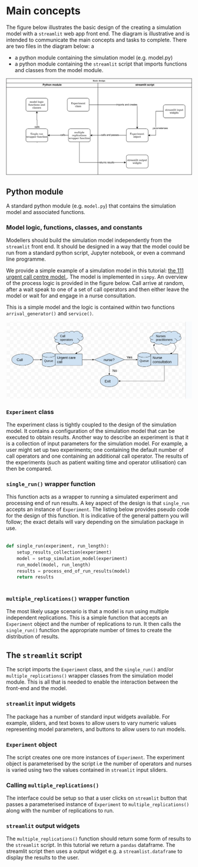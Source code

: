 # Main concepts

The figure below illustrates the basic design of the creating a simulation model with a `streamlit` web app front end.  The diagram is illustrative and is intended to communicate the main concepts and tasks to complete. There are two files in the diagram below: a

* a python module containing the simulation model (e.g. model.py)
* a python module containing the `streamlit` script that imports functions and classes from the model module.

![image](../../imgs/streamlit_design.png)

## Python module

A standard python module (e.g. `model.py`) that contains the simulation model and associated functions.

### Model logic, functions, classes, and constants

Modellers should build the simulation model independently from the `streamlit` front end.  It should be designed in a way that the model could be run from a standard python script, Jupyter notebook, or even a command line programme.

We provide a simple example of a simulation model in this tutorial: [the 111 urgent call centre model.](../05_solutions/04_callback.ipynb).   The model is implemented in `simpy`.  An overview of the process logic is provided in the figure below.  Call arrive at random, after a wait speak to one of a set of call operators and then either leave the model or wait for and engage in a nurse consultation. 

This is a simple model and the logic is contained within two functions `arrival_generator()` and `service()`.

![image](../../imgs/111_call_system.png)


### `Experiment` class

The experiment class is tightly coupled to the design of the simulation model.  It contains a configuration of the simulation model that can be executed to obtain results. Another way to describe an experiment is that it is a collection of input parameters for the simulation model.  For example, a user might set up two experiments; one containing the default number of call operators and one containing an additional call operator. The results of the experiments (such as patient waiting time and operator utilisation) can then be compared.  

### `single_run()` wrapper function

This function acts as a wrapper to running a simulated experiment and processing end of run results.  A key aspect of the design is that `single_run` accepts an instance of `Experiment`.  The listing below provides pseudo code for the design of this function. It is indicative of the general pattern you will follow; the exact details will vary depending on the simulation package in use.

```python

def single_run(experiment, run_length):
    setup_results_collection(experiment)
    model = setup_simulation_model(experiment)
    run_model(model, run_length)
    results = process_end_of_run_results(model)
    return results
  
```

### `multiple_replications()` wrapper function

The most likely usage scenario is that a model is run using multiple independent replications.  This is a simple function that accepts an `Experiment` object and the number of replications to run.  It then calls the `single_run()` function the appropriate number of times to create the distribution of results.

## The `streamlit` script

The script imports the `Experiment` class, and the `single_run()` and/or `multiple_replications()` wrapper classes from the simulation model module. This is all that is needed to enable the interaction between the front-end and the model.

### `streamlit` input widgets

The package has a number of standard input widgets available.  For example, sliders, and text boxes to allow users to vary numeric values representing model parameters, and buttons to allow users to run models.

### `Experiment` object

The script creates one ore more instances of `Experiment`. The experiment object is parameterised by the script i.e the number of operators and nurses is varied using two the values contained in `streamlit` input sliders.  


### Calling `multiple_replications()`

The interface could be setup so that a user clicks on `streamlit` button that passes a parameterised instance of `Experiment` to `multiple_replications()`  along with the number of replications to run.  

### `streamlit` output widgets

The `multiple_replications()` function should return some form of results to the `streamlit` script.  In this tutorial we return a `pandas` dataframe.  The streamlit script then uses a output widget e.g. a `streamlist.dataframe` to display the results to the user.







